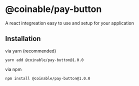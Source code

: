 # @coinable/pay-button

A react integreation easy to use and setup for your application

## Installation

via yarn (recommended)

```
yarn add @coinable/pay-button@1.0.0
```

via npm

```
npm install @coinable/pay-button@1.0.0
```
